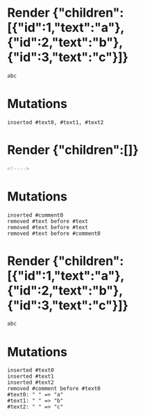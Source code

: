 # Render {"children":[{"id":1,"text":"a"},{"id":2,"text":"b"},{"id":3,"text":"c"}]}
```html
abc
```

# Mutations
```
inserted #text0, #text1, #text2
```


# Render {"children":[]}
```html
<!---->
```

# Mutations
```
inserted #comment0
removed #text before #text
removed #text before #text
removed #text before #comment0
```


# Render {"children":[{"id":1,"text":"a"},{"id":2,"text":"b"},{"id":3,"text":"c"}]}
```html
abc
```

# Mutations
```
inserted #text0
inserted #text1
inserted #text2
removed #comment before #text0
#text0: " " => "a"
#text1: " " => "b"
#text2: " " => "c"
```